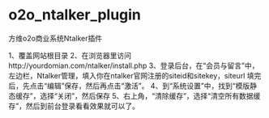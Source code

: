 ﻿o2o_ntalker_plugin
==================

方维o2o商业系统Ntalker插件


1、覆盖网站根目录
2、在浏览器里访问http://yourdomian.com/ntalker/install.php
3、登录后台，在“会员与留言”中，左边栏，Ntalker管理，填入你在ntalker官网注册的siteid和sitekey，siteurl
填完后，先点击“编辑”保存，然后再点击“激活”。
4、到“系统设置”中，找到“模版静态缓存”，选择“关闭”，然后保存
5、右上角，“清除缓存”，选择“清空所有数据缓存”，然后到前台登录看看效果就可以了。